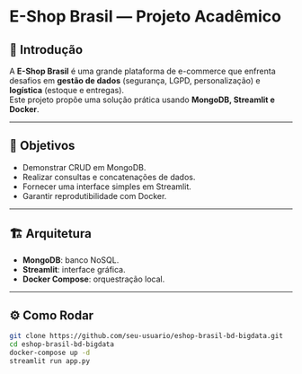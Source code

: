 # E-Shop Brasil — Projeto Acadêmico

## 📌 Introdução
A **E-Shop Brasil** é uma grande plataforma de e-commerce que enfrenta desafios em **gestão de dados** (segurança, LGPD, personalização) e **logística** (estoque e entregas).  
Este projeto propõe uma solução prática usando **MongoDB, Streamlit e Docker**.

---

## 🎯 Objetivos
- Demonstrar CRUD em MongoDB.  
- Realizar consultas e concatenações de dados.  
- Fornecer uma interface simples em Streamlit.  
- Garantir reprodutibilidade com Docker.  

---

## 🏗 Arquitetura
- **MongoDB**: banco NoSQL.  
- **Streamlit**: interface gráfica.  
- **Docker Compose**: orquestração local.  

---

## ⚙️ Como Rodar
```bash
git clone https://github.com/seu-usuario/eshop-brasil-bd-bigdata.git
cd eshop-brasil-bd-bigdata
docker-compose up -d
streamlit run app.py
